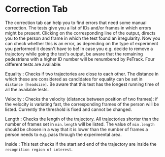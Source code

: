 # Correction Tab
The correction tab can help you to find errors that need some manual correction. The tests give you a list of IDs and/or frames in which errors might be present. Clicking on the corresponding line of the output, directs you to the person and frame in which the test found an irregularity. Now you can check whether this is an error, as depending on the type of experiment you performed it doesn't have to be! In case you e.g. decide to remove a trajectory while going the test's output, be aware that the remaining pedestrians with a higher ID number will be renumbered by PeTrack. Four different tests are available:

Equality
: Checks if two trajectories are close to each other. The distance in which these are considered as candidates for equality can be set in `distance [headsize]`. Be aware that this test has the longest running time of all the available tests.  


Velocity
: Checks the velocity (distance between position of two frames): if the velocity is variating fast, the corresponding frames of the person will be listed. Currently the threshold is fixed and cannot be changed.

Length
: Checks the length of the trajectory. All trajectories shorter than the number of frames set in `min.length` will be listed. The value of  `min.length` should be chosen in a way that it is lower than the number of frames a person needs to e.g. pass through the experimental area. 

Inside
: This test checks if the start and end of the trajectory are inside the `recognition region of interest`. 




